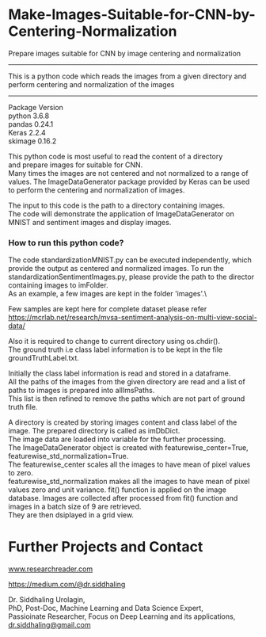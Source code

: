 # Make-Images-Suitable-for-CNN-by-Centering-Normalization
Prepare images suitable for CNN by image centering and normalization

***********************************************************************************************************************
This is a python code which reads the images from a given directory and perform centering and normalization of the images
***********************************************************************************************************************

Package Version\
python 3.6.8\
pandas 0.24.1\
Keras 2.2.4\
skimage 0.16.2

This python code is most useful to read the content of a directory\
and prepare images for suitable for CNN.\
Many times the images are not centered and not normalized to a range of values. 
The ImageDataGenerator package provided by Keras can be used to perform the centering and normalization of images.

The input to this code is the path to a directory containing images.\
The code will demonstrate the application of ImageDataGenerator on MNIST and sentiment images and display images.

### How to run this python code?
The code standardizationMNIST.py can be executed independently, which provide the output as centered and normalized images.
To run the standardizationSentimentImages.py, please provide the path to the director containing images to imFolder.\
As an example, a few images are kept in the folder 'images'.\

Few samples are kept here for complete dataset please refer\
https://mcrlab.net/research/mvsa-sentiment-analysis-on-multi-view-social-data/

Also it is required to change to current directory using os.chdir().\
The ground truth i.e class label information is to be kept in the file groundTruthLabel.txt.

Initially the class label information is read and stored in a dataframe.\
All the paths of the images from the given directory are read and a list of paths to images is prepared into allImsPaths.\
This list is then refined to remove the paths which are not part of ground truth file.

A directory is created by storing images content and class label of the image. The prepared directory is called as imDbDict.\
The image data are loaded into variable for the further processing.\
The ImageDataGenerator object is created with featurewise_center=True, featurewise_std_normalization=True.\
The featurewise_center scales all the images to have mean of pixel values to zero.\
featurewise_std_normalization makes all the images to have mean of pixel values zero and unit variance. 
fit() function is applied on the image database. Images are collected after processed from fit() function and images in a batch size of 9 are retrieved.\
They are then dsiplayed in a grid view.

# Further Projects and Contact
www.researchreader.com

https://medium.com/@dr.siddhaling

Dr. Siddhaling Urolagin,\
PhD, Post-Doc, Machine Learning and Data Science Expert,\
Passioinate Researcher, Focus on Deep Learning and its applications,\
dr.siddhaling@gmail.com
